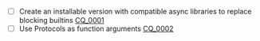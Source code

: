 - [ ]  Create an installable version with compatible async libraries to replace blocking builtins [CQ_0001](../changelog/14-04-24.md)
- [ ]  Use Protocols as function arguments [CQ_0002](../changelog/14-04-24.md)
